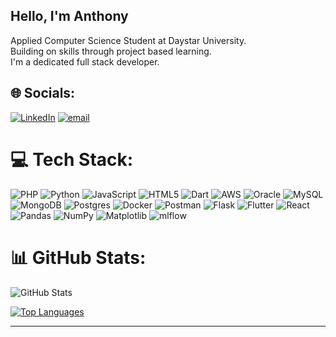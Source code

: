 ## Hello, I'm Anthony<br/>

Applied Computer Science Student at Daystar University.<br/>
Building on skills through project based learning.<br/>
I'm a dedicated full stack developer.<br/>



## 🌐 Socials:
[![LinkedIn](https://img.shields.io/badge/LinkedIn-%230077B5.svg?logo=linkedin&logoColor=white)](https://www.linkedin.com/in/anthony-njenga-9b47742b7/)
 [![email](https://img.shields.io/badge/Email-D14836?logo=gmail&logoColor=white)](mailto:antoremyempire@gmail.com) 


# 💻 Tech Stack:
![PHP](https://img.shields.io/badge/php-%23777BB4.svg?style=for-the-badge&logo=php&logoColor=white) ![Python](https://img.shields.io/badge/python-3670A0?style=for-the-badge&logo=python&logoColor=ffdd54) ![JavaScript](https://img.shields.io/badge/javascript-%23323330.svg?style=for-the-badge&logo=javascript&logoColor=%23F7DF1E) ![HTML5](https://img.shields.io/badge/html5-%23E34F26.svg?style=for-the-badge&logo=html5&logoColor=white) ![Dart](https://img.shields.io/badge/dart-%230175C2.svg?style=for-the-badge&logo=dart&logoColor=white) ![AWS](https://img.shields.io/badge/AWS-%23FF9900.svg?style=for-the-badge&logo=amazon-aws&logoColor=white) ![Oracle](https://img.shields.io/badge/Oracle-F80000?style=for-the-badge&logo=oracle&logoColor=white) ![MySQL](https://img.shields.io/badge/mysql-4479A1.svg?style=for-the-badge&logo=mysql&logoColor=white) ![MongoDB](https://img.shields.io/badge/MongoDB-%234ea94b.svg?style=for-the-badge&logo=mongodb&logoColor=white) ![Postgres](https://img.shields.io/badge/postgres-%23316192.svg?style=for-the-badge&logo=postgresql&logoColor=white) ![Docker](https://img.shields.io/badge/docker-%230db7ed.svg?style=for-the-badge&logo=docker&logoColor=white) ![Postman](https://img.shields.io/badge/Postman-FF6C37?style=for-the-badge&logo=postman&logoColor=white) ![Flask](https://img.shields.io/badge/flask-%23000.svg?style=for-the-badge&logo=flask&logoColor=white) ![Flutter](https://img.shields.io/badge/Flutter-%2302569B.svg?style=for-the-badge&logo=Flutter&logoColor=white) ![React](https://img.shields.io/badge/react-%2320232a.svg?style=for-the-badge&logo=react&logoColor=%2361DAFB) ![Pandas](https://img.shields.io/badge/pandas-%23150458.svg?style=for-the-badge&logo=pandas&logoColor=white) ![NumPy](https://img.shields.io/badge/numpy-%23013243.svg?style=for-the-badge&logo=numpy&logoColor=white) ![Matplotlib](https://img.shields.io/badge/Matplotlib-%23ffffff.svg?style=for-the-badge&logo=Matplotlib&logoColor=black) ![mlflow](https://img.shields.io/badge/mlflow-%23d9ead3.svg?style=for-the-badge&logo=numpy&logoColor=blue)

# 📊 GitHub Stats:

![GitHub Stats](https://github-readme-stats.vercel.app/api?username=ANTO-REMY&theme=merko&hide_border=true&include_all_commits=true&count_private=false&show_icons=true&hide=prs&custom_title=My%20GitHub%20Stats&title_color=2ECC40&text_color=ADEFD1&bg_color=091f1c&border_radius=10&icon_color=2ECC40)


[![Top Languages](https://github-readme-stats.vercel.app/api/top-langs/?username=ANTO-REMY&layout=compact&hide=python,cmake,powershell,shell&langs_count=10&theme=merko&card_width=450&title_color=2ECC40&text_color=ADEFD1&bg_color=091f1c&border_radius=10&hide_border=true)](https://github.com/anuraghazra/github-readme-stats)


---



<!-- Proudly created with GPRM ( https://gprm.itsvg.in ) -->

   
